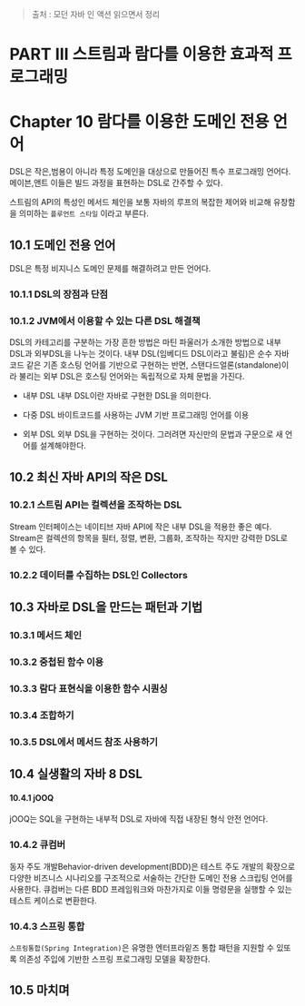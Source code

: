 > 출처 : 모던 자바 인 액션 읽으면서 정리

# PART Ⅲ 스트림과 람다를 이용한 효과적 프로그래밍
# Chapter 10 람다를 이용한 도메인 전용 언어
DSL은 작은,범용이 아니라 특정 도메인을 대상으로 만들어진 특수 프로그래밍 언어다.
메이븐,앤트 이들은 빌드 과정을 표현하는 DSL로 간주할 수 있다.

스트림의 API의 특성인 메서드 체인을 보통 자바의 루프의 복잡한 제어와 비교해 유창함을 의미하는 
`플루언트 스타일` 이라고 부른다.

## 10.1 도메인 전용 언어
DSL은 특정 비지니스 도메인 문제를 해결하려고 만든 언어다.

### 10.1.1 DSL의 장점과 단점
### 10.1.2 JVM에서 이용할 수 있는 다른 DSL 해결책
DSL의 카테고리를 구분하는 가장 흔한 방법은 마틴 파울러가 소개한 방법으로 내부DSL과 외부DSL을 나누는 것이다.
내부 DSL(임베디드 DSL이라고 불림)은 순수 자바코드 같은 기존 호스팅 언어를 기반으로 구현하는 반면, 
스탠다드얼론(standalone)이라 불리는 외부 DSL은 호스팅 언어와는 독립적으로 자체 문법을 가진다.

- 내부 DSL
내부 DSL이란 자바로 구현한 DSL을 의미한다.

- 다중 DSL
바이트코드를 사용하는 JVM 기반 프로그래밍 언어를 이용

- 외부 DSL
외부 DSL을 구현하는 것이다. 그러려면 자신만의 문법과 구문으로 새 언어를 설계해야한다.

## 10.2 최신 자바 API의 작은 DSL
### 10.2.1 스트림 API는 컬렉션을 조작하는 DSL
Stream 인터페이스는 네이티브 자바 API에 작은 내부 DSL을 적용한 좋은 예다.
Stream은 컬렉션의 항목을 필터, 정렬, 변환, 그룹화, 조작하는 작지만 강력한 DSL로 볼 수 있다.

### 10.2.2 데이터를 수집하는 DSL인 Collectors
## 10.3 자바로 DSL을 만드는 패턴과 기법
### 10.3.1 메서드 체인
### 10.3.2 중첩된 함수 이용
### 10.3.3 람다 표현식을 이용한 함수 시퀀싱
### 10.3.4 조합하기
### 10.3.5 DSL에서 메서드 참조 사용하기

## 10.4 실생활의 자바 8 DSL
#### 10.4.1 jOOQ
jOOQ는 SQL을 구현하는 내부적 DSL로 자바에 직접 내장된 형식 안전 언어다.

### 10.4.2 큐컴버
동자 주도 개발Behavior-driven development(BDD)은 테스트 주도 개발의 확장으로 다양한 비즈니스 시나리오를 구조적으로
서술하는 간단한 도메인 전용 스크립팅 언어를 사용한다. 큐컴버는 다른 BDD 프레임워크와 마찬가지로 이들 명령문을 실행할 수 있는 테스트 케이스로 변환한다.

### 10.4.3 스프링 통합
`스프링통합(Spring Integration)`은 유명한 엔터프라잍즈 통합 패턴을 지원할 수 있또록 의존성 주입에 기반한 스프링 프로그래밍 모델을 확장한다.

## 10.5 마치며




